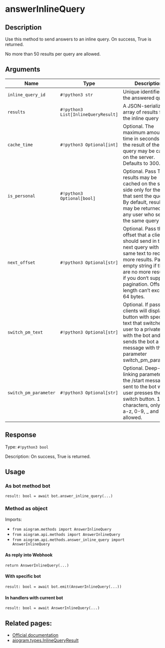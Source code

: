# answerInlineQuery

## Description

Use this method to send answers to an inline query. On success, True is returned.

No more than 50 results per query are allowed.


## Arguments

| Name | Type | Description |
| - | - | - |
| `inline_query_id` | `#!python3 str` | Unique identifier for the answered query |
| `results` | `#!python3 List[InlineQueryResult]` | A JSON-serialized array of results for the inline query |
| `cache_time` | `#!python3 Optional[int]` | Optional. The maximum amount of time in seconds that the result of the inline query may be cached on the server. Defaults to 300. |
| `is_personal` | `#!python3 Optional[bool]` | Optional. Pass True, if results may be cached on the server side only for the user that sent the query. By default, results may be returned to any user who sends the same query |
| `next_offset` | `#!python3 Optional[str]` | Optional. Pass the offset that a client should send in the next query with the same text to receive more results. Pass an empty string if there are no more results or if you don‘t support pagination. Offset length can’t exceed 64 bytes. |
| `switch_pm_text` | `#!python3 Optional[str]` | Optional. If passed, clients will display a button with specified text that switches the user to a private chat with the bot and sends the bot a start message with the parameter switch_pm_parameter |
| `switch_pm_parameter` | `#!python3 Optional[str]` | Optional. Deep-linking parameter for the /start message sent to the bot when user presses the switch button. 1-64 characters, only A-Z, a-z, 0-9, _ and - are allowed. |



## Response

Type: `#!python3 bool`

Description: On success, True is returned.


## Usage


### As bot method bot

```python3
result: bool = await bot.answer_inline_query(...)
```

### Method as object

Imports:

- `from aiogram.methods import AnswerInlineQuery`
- `from aiogram.api.methods import AnswerInlineQuery`
- `from aiogram.api.methods.answer_inline_query import AnswerInlineQuery`

#### As reply into Webhook
```python3
return AnswerInlineQuery(...)
```

#### With specific bot
```python3
result: bool = await bot.emit(AnswerInlineQuery(...))
```

#### In handlers with current bot
```python3
result: bool = await AnswerInlineQuery(...)
```


## Related pages:

- [Official documentation](https://core.telegram.org/bots/api#answerinlinequery)
- [aiogram.types.InlineQueryResult](../types/inline_query_result.md)
